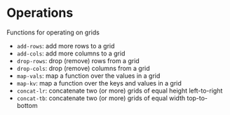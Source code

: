 # Operations

Functions for operating on grids

- `add-rows`: add more rows to a grid
- `add-cols`: add more columns to a grid
- `drop-rows`: drop (remove) rows from a grid
- `drop-cols`: drop (remove) columns from a grid
- `map-vals`: map a function over the values in a grid
- `map-kv`: map a function over the keys and values in a grid
- `concat-lr`: concatenate two (or more) grids of equal height left-to-right
- `concat-tb`: concatenate two (or more) grids of equal width top-to-bottom

